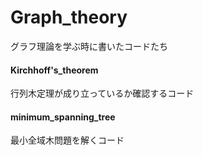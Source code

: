 # Graph_theory  
グラフ理論を学ぶ時に書いたコードたち  


#### Kirchhoff's_theorem
行列木定理が成り立っているか確認するコード  


#### minimum_spanning_tree  
最小全域木問題を解くコード
